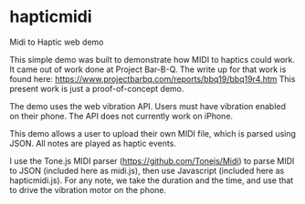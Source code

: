 # hapticmidi
Midi to Haptic web demo

This simple demo was built to demonstrate how MIDI to haptics could work. It came out of work done at Project Bar-B-Q. The write up for that work is found here: https://www.projectbarbq.com/reports/bbq19/bbq19r4.htm  This present work is just a proof-of-concept demo.

The demo uses the web vibration API. Users must have vibration enabled on their phone. The API does not currently work on iPhone. 

This demo allows a user to upload their own MIDI file, which is parsed using JSON. All notes are played as haptic events. 

I use the Tone.js MIDI parser (https://github.com/Tonejs/Midi)  to parse MIDI to JSON (included here as midi.js), then use Javascript (included here as hapticmidi.js). For any note, we take the duration and the time, and use that to drive the vibration motor on the phone.

